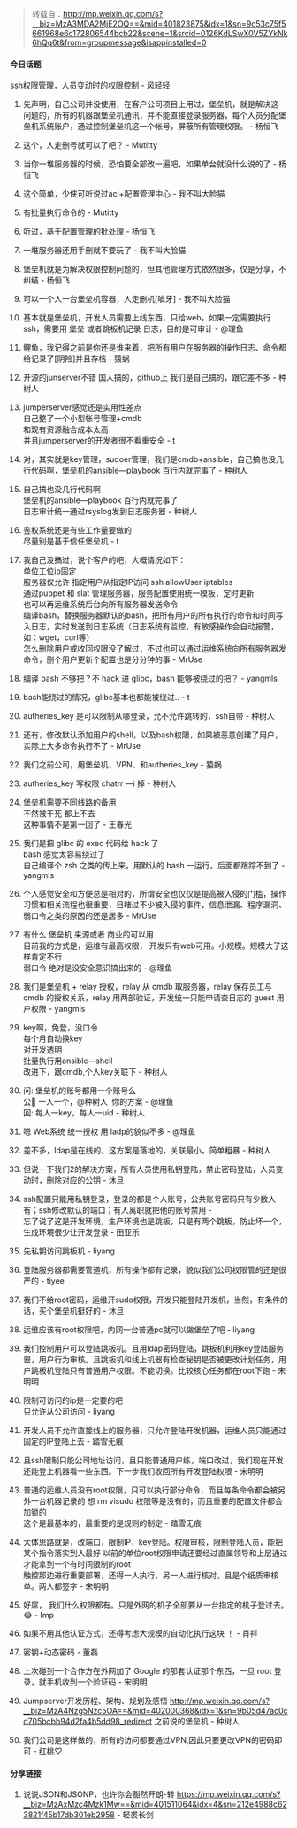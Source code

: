 > 转载自：<http://mp.weixin.qq.com/s?__biz=MzA3MDA2MjE2OQ==&mid=401823875&idx=1&sn=9c53c75f5661968e6c172806544bcb22&scene=1&srcid=0126KdLSwX0V5ZYkNk6hQq6t&from=groupmessage&isappinstalled=0>

#### 今日话题

ssh权限管理，人员变动时的权限控制 - 风轻轻

1. 先声明，自己公司并没使用，在客户公司项目上用过，堡垒机，就是解决这一问题的，所有的机器跟堡垒机通讯，并不能直接登录服务器，每个人员分配堡垒机系统账户，通过控制堡垒机这一个帐号，屏蔽所有管理权限。 - 杨恒飞

2. 这个，人走删号就可以了吧？ - Mutitty

3. 当你一堆服务器的时候，恐怕要全部改一遍吧，如果单台就没什么说的了 - 杨恒飞

4. 这个简单，少侠可听说过acl+配置管理中心 - 我不叫大脸猫

5. 有批量执行命令的 - Mutitty

6. 听过，基于配置管理的批处理 - 杨恒飞

7. 一堆服务器还用手删就不要玩了 - 我不叫大脸猫

8. 堡垒机就是为解决权限控制问题的，但其他管理方式依然很多，仅是分享，不纠结 - 杨恒飞

9. 可以一个人一台堡垒机容器，人走删机[呲牙] - 我不叫大脸猫

10. 基本就是堡垒机，开发人员需要上线东西，只给web，如果一定需要执行ssh，需要用 堡垒 或者跳板机记录 日志，目的是可审计 - @理鱼

11. 鲤鱼，我记得之前是你还是谁来着，把所有用户在服务器的操作日志、命令都给记录了[阴险]并且存档 - 猿蜗

12. 开源的junserver不错 国人搞的，github上 我们是自己搞的，跟它差不多 - 种树人

13. jumperserver感觉还是实用性差点  
自己整了一个小型帐号管理+cmdb  
和现有资源融合成本太高  
并且jumperserver的开发者很不看重安全 - t

14. 对，其实就是key管理，sudoer管理，我们是cmdb+ansible，自己搞也没几行代码啊，堡垒机的ansible—playbook 百行内就完事了 - 种树人

15. 自己搞也没几行代码啊  
堡垒机的ansible—playbook 百行内就完事了  
日志审计统一通过rsyslog发到日志服务器 - 种树人

16. 鉴权系统还是有些工作量要做的  
尽量别是基于信任堡垒机 - t

17. 我自己没搞过，说个客户的吧，大概情况如下：  
单位工位ip固定  
服务器仅允许 指定用户从指定IP访问  ssh allowUser  iptables  
通过puppet 和 slat 管理服务器，服务配置使用统一模板，定时更新  
也可以再运维系统后台向所有服务器发送命令  
编译bash，替换服务器默认的bash，把所有用户的所有执行的命令和时间写入日志，实时发送到日志系统（日志系统有监控，有敏感操作会自动报警，如：wget，curl等）  
怎么删除用户或收回权限没了解过，不过也可以通过运维系统向所有服务器发命令，删个用户更新个配置也是分分钟的事 - MrUse

18. 编译 bash 不够把？不 hack 进 glibc，bash 能够被绕过的把？ - yangmls

19. bash能绕过的情况，glibc基本也都能被绕过.. - t

20. autheries_key 是可以限制从哪登录，允不允许跳转的，ssh自带 - 种树人

21. 还有，修改默认添加用户的shell，以及bash权限，如果被恶意创建了用户，实际上大多命令执行不了 - MrUse

22. 我们之前公司，用堡垒机、VPN、和autheries_key - 猿蜗

23. autheries_key 写权限 chatrr —i 掉 - 种树人

24. 堡垒机需要不同线路的备用  
不然被干死 都上不去  
这种事情不是第一回了 - 王春光

25. 我们是把 glibc 的 exec 代码给 hack 了  
bash 感觉太容易绕过了  
自己编译个 zsh 之类的传上来，用默认的 bash 一运行，后面都跟踪不到了 - yangmls

26. 个人感觉安全和方便总是相对的，所谓安全也仅仅是提高被入侵的门槛，操作习惯和相关流程也很重要，目睹过不少被入侵的事件，信息泄漏、程序漏洞、弱口令之类的原因的还是居多 - MrUse

27. 有什么 堡垒机 来源或者 商业的可以用  
目前我的方式是，运维有最高权限， 开发只有web可用。小规模。规模大了这样肯定不行  
弱口令 绝对是没安全意识搞出来的 - @理鱼

28. 我们是堡垒机 + relay 授权，relay 从 cmdb 取服务器，relay 保存员工与 cmdb 的授权关系，relay 用两部验证，开发统一只能申请查日志的 guest 用户权限 - yangmls

29. key啊，免登，没口令  
每个月自动换key  
对开发透明  
批量执行用ansible—shell  
改进下，跟cmdb,个人key关联下 - 种树人

30. 问: 堡垒机的账号都用一个账号么  
公🔑 一人一个，@种树人  你的方案 - @理鱼  
回: 每人一key，每人一uid - 种树人  

31. 嗯  Web系统 统一授权 用 ladp的貌似不多 - @理鱼

32. 差不多，ldap是在线的，这方案是落地的，关联最小，简单粗暴 - 种树人

33. 但说一下我们2的解决方案，所有人员使用私钥登陆，禁止密码登陆，人员变动时，删除对应的公钥 - 沐旦

34. ssh配置只能用私钥登录，登录的都是个人账号，公共账号密码只有少数人有；ssh修改默认的端口；有人离职就把他的账号禁用 -  
忘了说了这是开发环境，生产环境也是跳板，只是有两个跳板，防止坏一个，生成环境很少让开发登录 - 田亚乐

35. 先私钥访问跳板机 - liyang

36. 登陆服务器都需要管道机，所有操作都有记录，貌似我们公司权限管的还是很严的 - tiyee

37. 我们不给root密码，运维开sudo权限，开发只能登陆开发机，当然，有条件的话，买个堡垒机挺好的 - 沐旦

38. 运维应该有root权限吧，内网一台普通pc就可以做堡垒了吧 - liyang

39. 我们控制用户可以登陆跳板机。且用ldap密码登陆，跳板机利用key登陆服务器，用户行为审核。且跳板机和线上机器有检查秘钥是否被更改计划任务，用户跳板机登陆只有普通用户权限。不能切换。比较核心任务都在root下跑 - 宋明明

40. 限制可访问的ip是一定要的吧  
只允许从公司访问 - liyang

41. 开发人员不允许直接线上的服务器，只允许登陆开发机器，运维人员只能通过固定的IP登陆上去 - 踏雪无痕

42. 且ssh限制只能公司地址访问，且只能普通用户练，端口改过，我们现在开发还能登上机器看一些东西。下一步我们收回所有开发登陆权限  - 宋明明

43. 普通的运维人员没有root权限，只可以执行部分命令，而且每条命令都会被另外一台机器记录的
想 rm visudo 权限等是没有的，而且重要的配置文件都会加锁的  
这个是最基本的，最重要的是规则的制定 - 踏雪无痕

44. 大体思路就是，改端口，限制IP，key登陆。权限审核，限制登陆人员，能把某个指令落实到人最好
以前的单位root权限申请还要经过直属领导和上层通过才能拿到一个有时间限制的root  
触控那边进行重要部署，还得一人执行，另一人进行核对。且是个纸质审核单。两人都签字 - 宋明明

45. 好屌， 我们什么权限都有。只是外网的机子全部要从一台指定的机子登过去。😂  - Imp

46. 如果不用其他认证方式，还得考虑大规模的自动化执行这块 ！ - 肖祥

47. 密钥+动态密码 - 董磊

48. 上次碰到一个合作方在外网加了 Google 的那套认证那个东西，一旦 root 登录，就手机收到一个验证码 - 宋明明

49. Jumpserver开发历程、架构、规划及感悟 http://mp.weixin.qq.com/s?__biz=MzA4Nzg5Nzc5OA==&mid=402000368&idx=1&sn=9b05d47ac0cd705bcbb94d2fa4b5dd98_redirect
之前说的堡垒机 - 种树人

50. 我们公司是这样做的，所有的访问都要通过VPN,因此只要更改VPN的密码即可 - 红桃♡

#### 分享链接

1. 说说JSON和JSONP，也许你会豁然开朗-转 https://mp.weixin.qq.com/s?__biz=MzAxMzc4Mzk1Mw==&mid=401511064&idx=4&sn=212e4988c623821f45b17db301eb2958 - 轻裘长剑